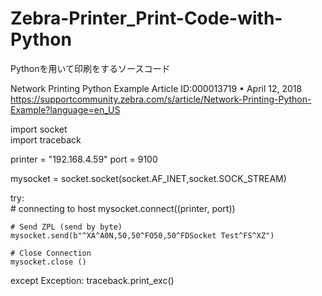 # Zebra-Printer_Print-Code-with-Python

Pythonを用いて印刷をするソースコード

Network Printing Python Example
Article ID:000013719  •  April 12, 2018
https://supportcommunity.zebra.com/s/article/Network-Printing-Python-Example?language=en_US


import socket   
import traceback

printer = "192.168.4.59" 
port = 9100   

mysocket = socket.socket(socket.AF_INET,socket.SOCK_STREAM)         

try:           
    # connecting to host
	mysocket.connect((printer, port))
    
    # Send ZPL (send by byte) 
	mysocket.send(b"^XA^A0N,50,50^FO50,50^FDSocket Test^FS^XZ") 
 
    # Close Connection
	mysocket.close () 
 
except Exception:
    traceback.print_exc()

